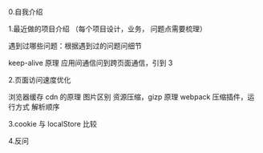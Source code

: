 0.自我介绍

1.最近做的项目介绍 （每个项目设计，业务， 问题点需要梳理）

遇到过哪些问题：根据遇到过的问题问细节

keep-alive 原理
应用间通信问到跨页面通信，引到 3

2.页面访问速度优化

浏览器缓存
cdn 的原理
图片区别
资源压缩，gizp 原理
webpack 压缩插件，运行方式
解析顺序

3.cookie 与 localStore 比较

4.反问
